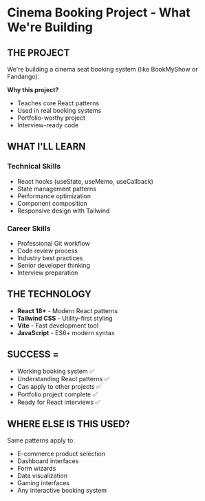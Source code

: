 # Cinema Booking Project - What We're Building

## THE PROJECT
We're building a cinema seat booking system (like BookMyShow or Fandango).

**Why this project?**
- Teaches core React patterns
- Used in real booking systems
- Portfolio-worthy project
- Interview-ready code

## WHAT I'LL LEARN

### Technical Skills
- React hooks (useState, useMemo, useCallback)
- State management patterns
- Performance optimization
- Component composition
- Responsive design with Tailwind

### Career Skills
- Professional Git workflow
- Code review process
- Industry best practices
- Senior developer thinking
- Interview preparation

## THE TECHNOLOGY
- **React 18+** - Modern React patterns
- **Tailwind CSS** - Utility-first styling
- **Vite** - Fast development tool
- **JavaScript** - ES6+ modern syntax

## SUCCESS =
- Working booking system ✅
- Understanding React patterns ✅
- Can apply to other projects ✅
- Portfolio project complete ✅
- Ready for React interviews ✅

## WHERE ELSE IS THIS USED?
Same patterns apply to:
- E-commerce product selection
- Dashboard interfaces
- Form wizards
- Data visualization
- Gaming interfaces
- Any interactive booking system